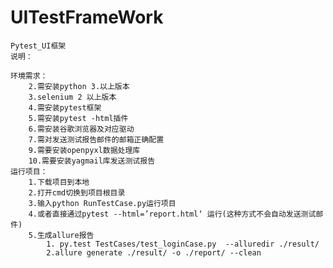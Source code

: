# UITestFrameWork
    Pytest_UI框架
    说明：

    环境需求：
        2.需安装python 3.以上版本
        3.selenium 2 以上版本
        4.需安装pytest框架
        5.需安装pytest -html插件
        6.需安装谷歌浏览器及对应驱动
        7.需对发送测试报告邮件的邮箱正确配置
        9.需要安装openpyxl数据处理库
        10.需要安装yagmail库发送测试报告
    运行项目：
        1.下载项目到本地
        2.打开cmd切换到项目根目录
        3.输入python RunTestCase.py运行项目
        4.或者直接通过pytest --html=’report.html‘ 运行(这种方式不会自动发送测试邮件)
        5.生成allure报告
            1. py.test TestCases/test_loginCase.py  --alluredir ./result/
            2.allure generate ./result/ -o ./report/ --clean 
      
      

    
    